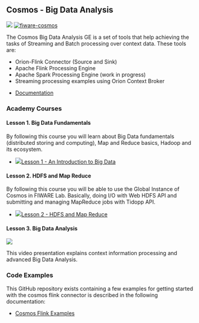 

<h2>Cosmos - Big Data Analysis</h2>

[![](https://nexus.lab.fiware.org/repository/raw/public/badges/chapters/processing.svg)](https://www.fiware.org/developers/catalogue/)
[![fiware-cosmos](https://nexus.lab.fiware.org/repository/raw/public/badges/stackoverflow/cosmos.svg)](http://stackoverflow.com/questions/tagged/fiware-cosmos)

The Cosmos Big Data Analysis GE is a set of tools that help achieving the tasks of Streaming and Batch processing over context data. These tools are:

- Orion-Flink Connector (Source and Sink)
- Apache Flink Processing Engine
- Apache Spark Processing Engine (work in progress)
- Streaming processing examples using Orion Context Broker

<span/>


-   [Documentation](https://fiware-cosmos-flink.readthedocs.io)

<h3>Academy Courses</h3>

<h4>Lesson 1. Big Data Fundamentals</h4>

By following this course you will learn about Big Data fundamentals (distributed storing and computing), Map and Reduce basics, Hadoop and its ecosystem.

* <a href="https://fiware.github.io/academy/cosmos/cosmos1.pdf">![](https://fiware.github.io/academy/img/pdf.png)Lesson 1 - An Introduction to Big Data</a>


<h4>Lesson 2. HDFS and Map Reduce</h4>

By following this course you will be able to use the Global Instance of Cosmos in FIWARE Lab. Basically, doing I/O with Web HDFS API and submitting and managing MapReduce jobs with Tidopp API.

* <a href="https://fiware.github.io/academy/cosmos/cosmos2.pdf">![](https://fiware.github.io/academy/img/pdf.png)Lesson 2 - HDFS and Map Reduce</a>


<h4>Lesson 3. Big Data Analysis</h4>

[![](http://img.youtube.com/vi/mdmeeuL4bTM/0.jpg)](https://www.youtube.com/watch?v=mdmeeuL4bTM "Introduction")

This video presentation explains context information processing and advanced Big Data Analysis.


<h3>Code Examples</h3>

This GitHub repository exists containing a few examples for getting started with the cosmos flink connector is described in the following documentation:

* [Cosmos Flink Examples](https://fiware-cosmos-flink-examples.readthedocs.io)








